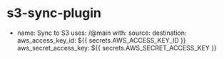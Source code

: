 # s3-sync-plugin

- name: Sync to S3
  uses: <your GitHub username>/<your repository name>@main
  with:
    source: <your source directory or file path>
    destination: <your S3 bucket path>
    aws_access_key_id: ${{ secrets.AWS_ACCESS_KEY_ID }}
    aws_secret_access_key: ${{ secrets.AWS_SECRET_ACCESS_KEY }}


